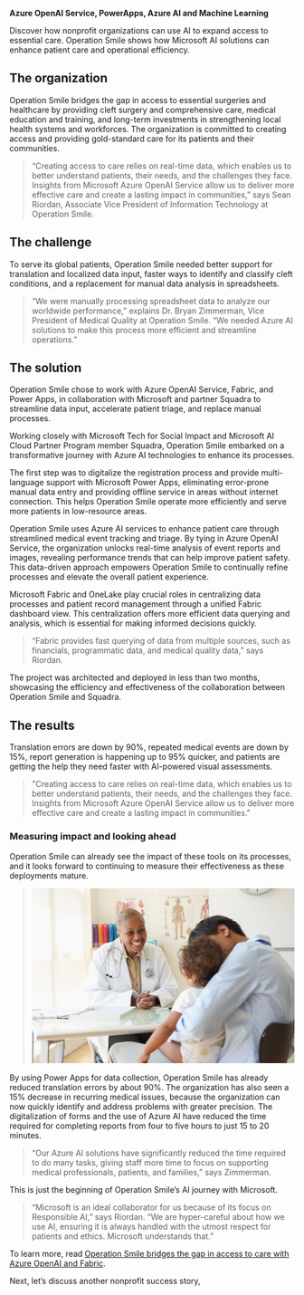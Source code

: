 **Azure OpenAI Service, PowerApps, Azure AI and Machine Learning**

Discover how nonprofit organizations can use AI to expand access to essential care. Operation Smile shows how Microsoft AI solutions can enhance patient care and operational efficiency.

## The organization

Operation Smile bridges the gap in access to essential surgeries and healthcare by providing cleft surgery and comprehensive care, medical education and training, and long-term investments in strengthening local health systems and workforces. The organization is committed to creating access and providing gold-standard care for its patients and their communities.

> “Creating access to care relies on real-time data, which enables us to better understand patients, their needs, and the challenges they face. Insights from Microsoft Azure OpenAI Service allow us to deliver more effective care and create a lasting impact in communities,” says Sean Riordan, Associate Vice President of Information Technology at Operation Smile.

## The challenge

To serve its global patients, Operation Smile needed better support for translation and localized data input, faster ways to identify and classify cleft conditions, and a replacement for manual data analysis in spreadsheets.

> “We were manually processing spreadsheet data to analyze our worldwide performance,” explains Dr. Bryan Zimmerman, Vice President of Medical Quality at Operation Smile. “We needed Azure AI solutions to make this process more efficient and streamline operations.”

## The solution

Operation Smile chose to work with Azure OpenAI Service, Fabric, and Power Apps, in collaboration with Microsoft and partner Squadra to streamline data input, accelerate patient triage, and replace manual processes.

Working closely with Microsoft Tech for Social Impact and Microsoft AI Cloud Partner Program member Squadra, Operation Smile embarked on a transformative journey with Azure AI technologies to enhance its processes.

The first step was to digitalize the registration process and provide multi-language support with Microsoft Power Apps, eliminating error-prone manual data entry and providing offline service in areas without internet connection. This helps Operation Smile operate more efficiently and serve more patients in low-resource areas.

Operation Smile uses Azure AI services to enhance patient care through streamlined medical event tracking and triage. By tying in Azure OpenAI Service, the organization unlocks real-time analysis of event reports and images, revealing performance trends that can help improve patient safety. This data-driven approach empowers Operation Smile to continually refine processes and elevate the overall patient experience.

Microsoft Fabric and OneLake play crucial roles in centralizing data processes and patient record management through a unified Fabric dashboard view. This centralization offers more efficient data querying and analysis, which is essential for making informed decisions quickly.

> “Fabric provides fast querying of data from multiple sources, such as financials, programmatic data, and medical quality data,” says Riordan. 

The project was architected and deployed in less than two months, showcasing the efficiency and effectiveness of the collaboration between Operation Smile and Squadra.

## The results

Translation errors are down by 90%, repeated medical events are down by 15%, report generation is happening up to 95% quicker, and patients are getting the help they need faster with AI-powered visual assessments.

> "Creating access to care relies on real-time data, which enables us to better understand patients, their needs, and the challenges they face. Insights from Microsoft Azure OpenAI Service allow us to deliver more effective care and create a lasting impact in communities."

### Measuring impact and looking ahead

Operation Smile can already see the impact of these tools on its processes, and it looks forward to continuing to measure their effectiveness as these deployments mature.

>![Screenshot of a woman and child consulting with a doctor.](../media/5-smile.jpg)

By using Power Apps for data collection, Operation Smile has already reduced translation errors by about 90%. The organization has also seen a 15% decrease in recurring medical issues, because the organization can now quickly identify and address problems with greater precision. The digitalization of forms and the use of Azure AI have reduced the time required for completing reports from four to five hours to just 15 to 20 minutes.

> “Our Azure AI solutions have significantly reduced the time required to do many tasks, giving staff more time to focus on supporting medical professionals, patients, and families,” says Zimmerman.

This is just the beginning of Operation Smile’s AI journey with Microsoft. 

> “Microsoft is an ideal collaborator for us because of its focus on Responsible AI,” says Riordan. “We are hyper-careful about how we use AI, ensuring it is always handled with the utmost respect for patients and ethics. Microsoft understands that.”

To learn more, read [Operation Smile bridges the gap in access to care with Azure OpenAI and Fabric](https://www.microsoft.com/customers/story/19752-operation-smile-azure-ai-and-machine-learning?msockid=28b8f1b4a48c60e10eaee4a3a52b61e6).

Next, let’s discuss another nonprofit success story, 
